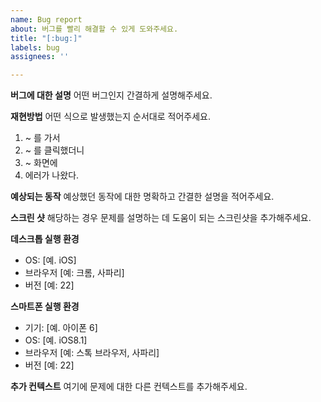 ```yaml
---
name: Bug report
about: 버그를 빨리 해결할 수 있게 도와주세요.
title: "[:bug:]"
labels: bug
assignees: ''

---
```


**버그에 대한 설명**
어떤 버그인지 간결하게 설명해주세요.

**재현방법**
어떤 식으로 발생했는지 순서대로 적어주세요.
1. ~ 를 가서
2. ~ 를 클릭했더니
3. ~ 화면에
4. 에러가 나왔다.

**예상되는 동작**
예상했던 동작에 대한 명확하고 간결한 설명을 적어주세요.

**스크린 샷**
해당하는 경우 문제를 설명하는 데 도움이 되는 스크린샷을 추가해주세요.

**데스크톱 실행 환경**
 - OS: [예. iOS]
 - 브라우저 [예: 크롬, 사파리]
 - 버전 [예: 22]

**스마트폰 실행 환경**
 - 기기: [예. 아이폰 6]
 - OS: [예. iOS8.1]
 - 브라우저 [예: 스톡 브라우저, 사파리]
 - 버전 [예: 22]

**추가 컨텍스트**
여기에 문제에 대한 다른 컨텍스트를 추가해주세요.

